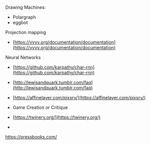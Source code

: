 Drawing Machines:

* Polargraph
* eggbot

Projection mapping

* [https://vvvv.org/documentation/documentation](https://vvvv.org/documentation/documentation)

Neural Networks

* [https://github.com/karpathy/char-rnn](https://github.com/karpathy/char-rnn)
* [http://lewisandquark.tumblr.com/faq](http://lewisandquark.tumblr.com/faq)
* [https://affinelayer.com/pixsrv/](https://affinelayer.com/pixsrv/)
* Game Creation or Critique

* [https://twinery.org/](https://twinery.org/)

* 
https://pressbooks.com/

